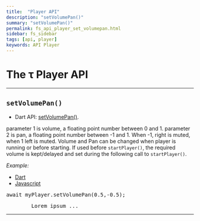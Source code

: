 ```yaml
---
title:  "Player API"
description: "setVolumePan()"
summary: "setVolumePan()"
permalink: fs_api_player_set_volumepan.html
sidebar: fs_sidebar
tags: [api, player]
keywords: API Player
---
```

# The &tau; Player API
----------------------------------------------------------------------------------------------------------------------------------

## `setVolumePan()`

- Dart API: [setVolumePan()](pages/flutter-sound/api/player/FlutterSoundPlayer/setVolumePan.html).

parameter 1 is volume, a floating point number between 0 and 1.
parameter 2 is pan, a floating point number between -1 and 1. When -1, right is muted, when 1 left is muted.
Volume and Pan can be changed when player is running or before starting.
If used before `startPlayer()`, the required volume is kept/delayed and set during the following call to `startPlayer()`.

*Example:*
<ul id="profileTabs" class="nav nav-tabs">
    <li class="active"><a href="#dart" data-toggle="tab">Dart</a></li>
    <li><a href="#javascript" data-toggle="tab">Javascript</a></li>
</ul>
<div class="tab-content">

<div role="tabpanel" class="tab-pane active" id="dart">

<pre>
await myPlayer.setVolumePan(0.5,-0.5);
</pre>

</div>

<div role="tabpanel" class="tab-pane" id="javascript">
<pre>
        Lorem ipsum ...
</pre>
</div>

</div>

---------------------------------------------------------------------------------------------------------------------------------
